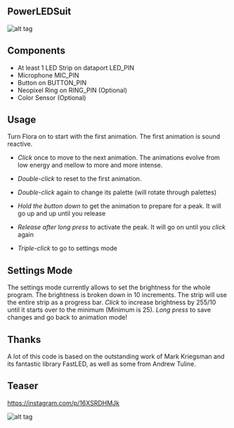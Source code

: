 PowerLEDSuit
-

![alt tag](https://www.dropbox.com/s/i3s1qmty3xxm41g/2015-05-28%2013.08.40.jpg)

Components
--
* At least 1 LED Strip on dataport LED_PIN
* Microphone MIC_PIN
* Button on BUTTON_PIN
* Neopixel Ring on RING_PIN (Optional)
* Color Sensor (Optional)

Usage 
--
Turn Flora on to start with the first animation. The first animation is sound reactive.

- *Click* once to move to the next animation. 
The animations evolve from low energy and mellow to more and more intense. 

- *Double-click* to reset to the first animation. 

- *Double-click* again to change its palette (will rotate through palettes)

- *Hold the button down* to get the animation to prepare for a peak. It will go up and up until you release

- *Release after long press* to activate the peak. It will go on until you *click* again

- *Triple-click* to go to settings mode 

Settings Mode
--
The settings mode currently allows to set the brightness for the whole program. The brightness is broken down in 10 increments. The strip will use the entire strip as a progress bar. 
*Click* to increase brightness by 255/10 until it starts over to the minimum (Minimum is 25).
*Long press* to save changes and go back to animation mode!

Thanks
--
A lot of this code is based on the outstanding work of Mark Kriegsman and its fantastic library FastLED, as well as some from Andrew Tuline. 

Teaser 
--
https://instagram.com/p/16XSRDHMJk 

![alt tag](https://www.dropbox.com/s/dpmx56i987c81z4/2015-05-21%2003.00.32.jpg?dl=0)
